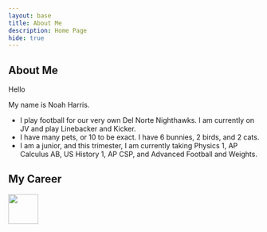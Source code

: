 ```yaml
---
layout: base
title: About Me 
description: Home Page
hide: true
---
```


## About Me
Hello

My name is Noah Harris.
- I play football for our very own Del Norte Nighthawks. I am currently on JV and play Linebacker and Kicker.
- I have many pets, or 10 to be exact. I have 6 bunnies, 2 birds, and 2 cats.
- I am a junior, and this trimester, I am currently taking Physics 1, AP Calculus AB, US History 1, AP CSP, and Advanced Football and Weights.

## My Career 

<td><img src="{{site.baseurl}}/images/logo.png" height="60" title="Pair" alt=""></td>
